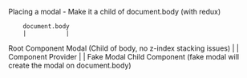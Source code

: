 Placing a modal - Make it a child of document.body (with redux)

        document.body
        |           |
Root Component    Modal (Child of body, no z-index stacking issues)
      |               |
  Component         Provider
      |               |
  Fake Modal       Child Component
  (fake modal will create the modal on document.body)


